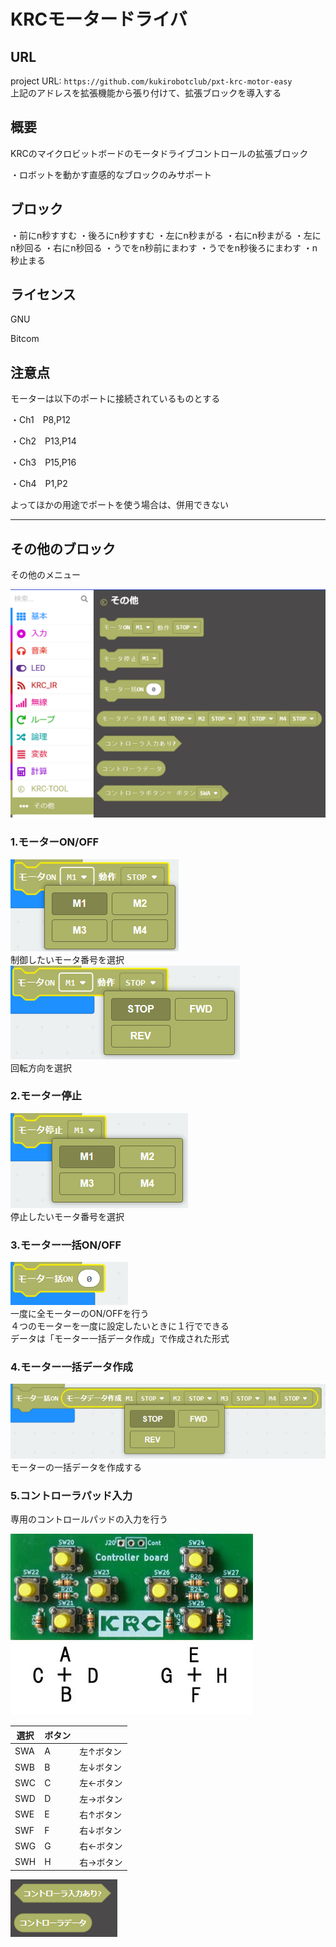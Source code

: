 # KRCモータードライバ


## URL
project URL:  ```https://github.com/kukirobotclub/pxt-krc-motor-easy```<BR>
上記のアドレスを拡張機能から張り付けて、拡張ブロックを導入する

## 概要
KRCのマイクロビットボードのモータドライブコントロールの拡張ブロック

・ロボットを動かす直感的なブロックのみサポート

## ブロック

・前にn秒すすむ
・後ろにn秒すすむ
・左にn秒まがる
・右にn秒まがる
・左にn秒回る
・右にn秒回る
・うでをn秒前にまわす
・うでをn秒後ろにまわす
・n秒止まる


## ライセンス

GNU

Bitcom

## 注意点

モーターは以下のポートに接続されているものとする<BR>

・Ch1　P8,P12

・Ch2　P13,P14

・Ch3　P15,P16

・Ch4　P1,P2

よってほかの用途でポートを使う場合は、併用できない<BR>



------

## その他のブロック

その他のメニュー

![](other_menu.png)

### 1.モーターON/OFF
![image](KRCmotorOn01.png)<BR>
制御したいモータ番号を選択<BR>
![image](KRCmotorOn02.png)<BR>
回転方向を選択<BR>

### 2.モーター停止
![image](KRCmotorStop.png)<BR>
停止したいモータ番号を選択<BR>

### 3.モーター一括ON/OFF
![image](KRCmotorWhole.png)<BR>
一度に全モーターのON/OFFを行う<BR>
４つのモーターを一度に設定したいときに１行でできる<BR>
データは「モーター一括データ作成」で作成された形式<BR>

### 4.モーター一括データ作成
![image](KRCMakeMotorData.png)<BR>
モーターの一括データを作成する<BR>

### 5.コントローラパッド入力
専用のコントロールパッドの入力を行う<BR>

![image](KRCcontroller0.jpg)<BR>

| 選択  | ボタン |      |
| ---- | ------ | ---- |
| SWA  |    A    | 左↑ボタン  |
| SWB  |    B    | 左↓ボタン  |
| SWC  |    C    | 左←ボタン  |
| SWD  |    D    | 左→ボタン  |
| SWE  |    E    | 右↑ボタン  |
| SWF  |    F    | 右↓ボタン  |
| SWG  |    G    | 右←ボタン  |
| SWH  |    H    | 右→ボタン  |

![image](KRCcontroller3.png)<BR>

